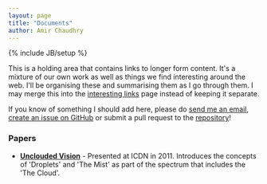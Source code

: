 ```yaml
---
layout: page
title: "Documents"
author: Amir Chaudhry
---
```

{% include JB/setup %}

<div class="services-box">
    <div style="float: right; margin-left: 20px;" class="icon">
        <span class="icon-file-text"></span>
    </div>
</div>

This is a holding area that contains links to longer form content. It's a mixture of our own work as well as things we find interesting around the web. I'll be organising these and summarising them as I go through them.  I may merge this into the [interesting links][] page instead of keeping it separate.

If you know of something I should add here, please do 
[send me an email][amir-email], 
[create an issue on GitHub][issue] or
submit a pull request to the [repository][]!

[amir-email]: mailto:amir@nymote.com?subject=New%20link%20to%20consider!
[issue]: https://github.com/nymote/nymote.github.io/issues/new
[repository]: https://github.com/nymote/nymote.github.io
[interesting links]: http://nymote.org/links

### Papers

- **[Unclouded Vision](/docs/2011-icdn-unclouded-vision.pdf)** - Presented at ICDN in 2011. Introduces the concepts of 'Droplets' and 'The Mist' as part of the spectrum that includes the 'The Cloud'.
    

